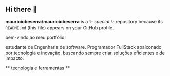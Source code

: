 ## Hi there 👋


**mauriciobeserra/mauriciobeserra** is a ✨ _special_ ✨ repository because its `README.md` (this file) appears on your GitHub profile.

bem-vindo ao meu portfólio!

estudante de Engenharia de software. 
Programador FullStack apaixonado por tecnologia e inovação.
buscando sempre criar soluções eficientes e de impacto.

** tecnologia e ferramentas **

